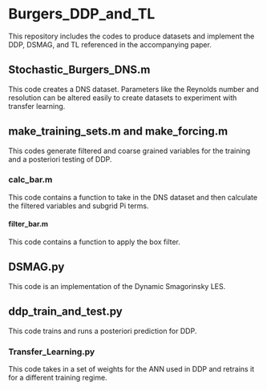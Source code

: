# Burgers_DDP_and_TL
This repository includes the codes to produce datasets and implement the DDP, DSMAG, and TL referenced in the 
accompanying paper.
 
## Stochastic_Burgers_DNS.m
This code creates a DNS dataset. Parameters like the Reynolds number and resolution can be altered easily to create datasets to experiment with transfer learning.

## make_training_sets.m and make_forcing.m 
This codes generate filtered and coarse grained variables for the training and a posteriori testing of DDP.

### calc_bar.m
This code contains a function to take in the  DNS dataset and then calculate the filtered variables and subgrid Pi terms.

#### filter_bar.m
This code contains a function to apply the box filter.

## DSMAG.py
This code is an implementation of the Dynamic Smagorinsky LES.

## ddp_train_and_test.py
This code trains and runs a posteriori prediction for DDP.

### Transfer_Learning.py
This code takes in a set of weights for the ANN used in DDP and retrains it for a different training regime.
